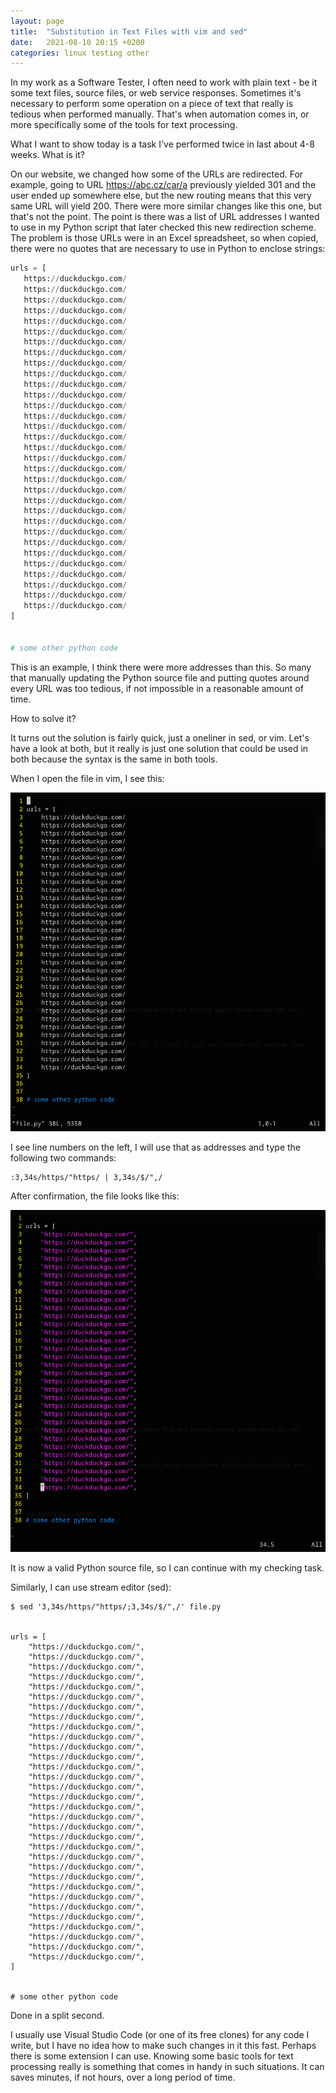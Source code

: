 ```yaml
---
layout: page
title:  "Substitution in Text Files with vim and sed"
date:   2021-08-10 20:15 +0200
categories: linux testing other
---
```


In my work as a Software Tester, I often need to work with plain text - be it some text files, source files, or web service responses. Sometimes it's necessary to perform some operation on a piece of text that really is tedious when performed manually. That's when automation comes in, or more specifically some of the tools for text processing.

What I want to show today is a task I've performed twice in last about 4-8 weeks. What is it?

On our website, we changed how some of the URLs are redirected. For example, going to URL https://abc.cz/car/a previously yielded 301 and the user ended up somewhere else, but the new routing means that this very same URL will yield 200. There were more similar changes like this one, but that's not the point. The point is there was a list of URL addresses I wanted to use in my Python script that later checked this new redirection scheme. The problem is those URLs were in an Excel spreadsheet, so when copied, there were no quotes that are necessary to use in Python to enclose strings:

 ```python
urls = [
    https://duckduckgo.com/
    https://duckduckgo.com/
    https://duckduckgo.com/
    https://duckduckgo.com/
    https://duckduckgo.com/
    https://duckduckgo.com/
    https://duckduckgo.com/
    https://duckduckgo.com/
    https://duckduckgo.com/
    https://duckduckgo.com/
    https://duckduckgo.com/
    https://duckduckgo.com/
    https://duckduckgo.com/
    https://duckduckgo.com/
    https://duckduckgo.com/
    https://duckduckgo.com/
    https://duckduckgo.com/
    https://duckduckgo.com/
    https://duckduckgo.com/
    https://duckduckgo.com/
    https://duckduckgo.com/
    https://duckduckgo.com/
    https://duckduckgo.com/
    https://duckduckgo.com/
    https://duckduckgo.com/
    https://duckduckgo.com/
    https://duckduckgo.com/
    https://duckduckgo.com/
    https://duckduckgo.com/
    https://duckduckgo.com/
    https://duckduckgo.com/
    https://duckduckgo.com/
]


# some other python code
 ```

This is an example, I think there were more addresses than this. So many that manually updating the Python source file and putting quotes around every URL was too tedious, if not impossible in a reasonable amount of time.

How to solve it?

It turns out the solution is fairly quick, just a oneliner in sed, or vim. Let's have a look at both, but it really is just one solution that could be used in both because the syntax is the same in both tools.

When I open the file in vim, I see this:

![image](../images/vim.png)

I see line numbers on the left, I will use that as addresses and type the following two commands:

```
:3,34s/https/"https/ | 3,34s/$/",/
```

After confirmation, the file looks like this:

![image](../images/vim-solution.png)

It is now a valid Python source file, so I can continue with my checking task.

Similarly, I can use stream editor (sed):

```
$ sed '3,34s/https/"https/;3,34s/$/",/' file.py


urls = [
    "https://duckduckgo.com/",
    "https://duckduckgo.com/",
    "https://duckduckgo.com/",
    "https://duckduckgo.com/",
    "https://duckduckgo.com/",
    "https://duckduckgo.com/",
    "https://duckduckgo.com/",
    "https://duckduckgo.com/",
    "https://duckduckgo.com/",
    "https://duckduckgo.com/",
    "https://duckduckgo.com/",
    "https://duckduckgo.com/",
    "https://duckduckgo.com/",
    "https://duckduckgo.com/",
    "https://duckduckgo.com/",
    "https://duckduckgo.com/",
    "https://duckduckgo.com/",
    "https://duckduckgo.com/",
    "https://duckduckgo.com/",
    "https://duckduckgo.com/",
    "https://duckduckgo.com/",
    "https://duckduckgo.com/",
    "https://duckduckgo.com/",
    "https://duckduckgo.com/",
    "https://duckduckgo.com/",
    "https://duckduckgo.com/",
    "https://duckduckgo.com/",
    "https://duckduckgo.com/",
    "https://duckduckgo.com/",
    "https://duckduckgo.com/",
    "https://duckduckgo.com/",
    "https://duckduckgo.com/",
]


# some other python code
```

Done in a split second.

I usually use Visual Studio Code (or one of its free clones) for any code I write, but I have no idea how to make such changes in it this fast. Perhaps there is some extension I can use. Knowing some basic tools for text processing really is something that comes in handy in such situations. It can saves minutes, if not hours, over a long period of time.
